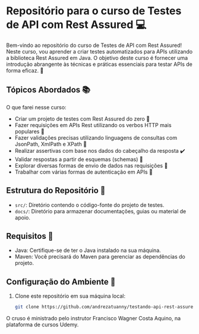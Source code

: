 # Repositório para o curso de Testes de API com Rest Assured :computer:

Bem-vindo ao repositório do curso de Testes de API com Rest Assured! Neste curso, vou aprender a criar testes automatizados para APIs utilizando a biblioteca Rest Assured em Java. O objetivo deste curso é fornecer uma introdução abrangente às técnicas e práticas essenciais para testar APIs de forma eficaz. :rocket:

## Tópicos Abordados :books:

O que farei nesse curso:

- Criar um projeto de testes com Rest Assured do zero :construction_worker:
- Fazer requisições em APIs Rest utilizando os verbos HTTP mais populares :arrows_counterclockwise:
- Fazer validações precisas utilizando linguagens de consultas com JsonPath, XmlPath e XPath :mag_right:
- Realizar assertivas com base nos dados do cabeçalho da resposta :heavy_check_mark:
- Validar respostas a partir de esquemas (schemas) :scroll:
- Explorar diversas formas de envio de dados nas requisições :envelope_with_arrow:
- Trabalhar com várias formas de autenticação em APIs :closed_lock_with_key:

## Estrutura do Repositório :file_folder:

- `src/`: Diretório contendo o código-fonte do projeto de testes.
- `docs/`: Diretório para armazenar documentações, guias ou material de apoio.

## Requisitos :memo:

- Java: Certifique-se de ter o Java instalado na sua máquina.
- Maven: Você precisará do Maven para gerenciar as dependências do projeto.

## Configuração do Ambiente :wrench:

1. Clone este repositório em sua máquina local:

   ```bash
   git clone https://github.com/andrezatuanny/testando-api-rest-assured.git


O cruso é ministrado pelo instrutor Francisco Wagner Costa Aquino, na plataforma de cursos Udemy.
